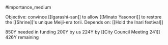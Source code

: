 #importance_medium 

Objective: convince [[Igarashi-san]] to allow [[Minato Yasonori]] to restore the [[Shrine]]'s unique Meiji-era torii.
Depends on: [[Hold the Inari festival]]

850Y needed in funding
200Y by us
224Y by [[City Council Meeting 241]]
426Y remaining
